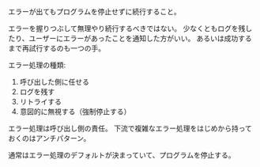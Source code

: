 エラーが出てもプログラムを停止せずに続行すること。

エラーを握りつぶして無理やり続行するべきではない。
少なくともログを残したり、ユーザーにエラーがあったことを通知した方がいい。
あるいは成功するまで再試行するのも一つの手。

エラー処理の種類:

1. 呼び出した側に任せる
2. ログを残す
3. リトライする
4. 意図的に無視する（強制停止する）

エラー処理は呼び出し側の責任。
下流で複雑なエラー処理をはじめから持っておくのはアンチパターン。

通常はエラー処理のデフォルトが決まっていて、プログラムを停止する。
